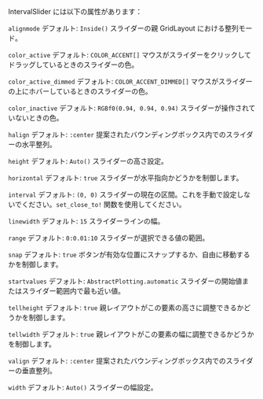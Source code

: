 IntervalSlider には以下の属性があります：

`alignmode`   デフォルト: `Inside()`   スライダーの親 GridLayout における整列モード。

`color_active`   デフォルト: `COLOR_ACCENT[]`   マウスがスライダーをクリックしてドラッグしているときのスライダーの色。

`color_active_dimmed`   デフォルト: `COLOR_ACCENT_DIMMED[]`   マウスがスライダーの上にホバーしているときのスライダーの色。

`color_inactive`   デフォルト: `RGBf0(0.94, 0.94, 0.94)`   スライダーが操作されていないときの色。

`halign`   デフォルト: `:center`   提案されたバウンディングボックス内でのスライダーの水平整列。

`height`   デフォルト: `Auto()`   スライダーの高さ設定。

`horizontal`   デフォルト: `true`   スライダーが水平指向かどうかを制御します。

`interval`   デフォルト: `(0, 0)`   スライダーの現在の区間。これを手動で設定しないでください。`set_close_to!` 関数を使用してください。

`linewidth`   デフォルト: `15`   スライダーラインの幅。

`range`   デフォルト: `0:0.01:10`   スライダーが選択できる値の範囲。

`snap`   デフォルト: `true`   ボタンが有効な位置にスナップするか、自由に移動するかを制御します。

`startvalues`   デフォルト: `AbstractPlotting.automatic`   スライダーの開始値またはスライダー範囲内で最も近い値。

`tellheight`   デフォルト: `true`   親レイアウトがこの要素の高さに調整できるかどうかを制御します。

`tellwidth`   デフォルト: `true`   親レイアウトがこの要素の幅に調整できるかどうかを制御します。

`valign`   デフォルト: `:center`   提案されたバウンディングボックス内でのスライダーの垂直整列。

`width`   デフォルト: `Auto()`   スライダーの幅設定。
